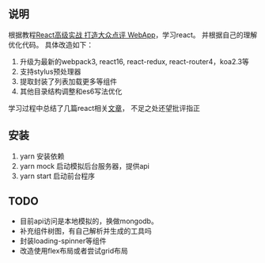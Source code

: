 ## 说明

根据教程[React高级实战 打造大众点评 WebApp](http://coding.imooc.com/class/99.html)，学习react。
并根据自己的理解优化代码。
具体改造如下：

1. 升级为最新的webpack3, react16, react-redux, react-router4，koa2.3等
1. 支持stylus预处理器
2. 提取封装了列表加载更多等组件
3. 其他目录结构调整和es6写法优化

学习过程中总结了几篇react相关[文章](http://www.jianshu.com/p/9cd7a0dff11f)，
不足之处还望批评指正

## 安装

 1. yarn 安装依赖
 2. yarn mock 启动模拟后台服务器，提供api
 3. yarn start 启动前台程序

## TODO

* 目前api访问是本地模拟的，换做mongodb。
* 补充组件树图，有自己解析并生成的工具吗
* 封装loading-spinner等组件
* 改造使用flex布局或者尝试grid布局

